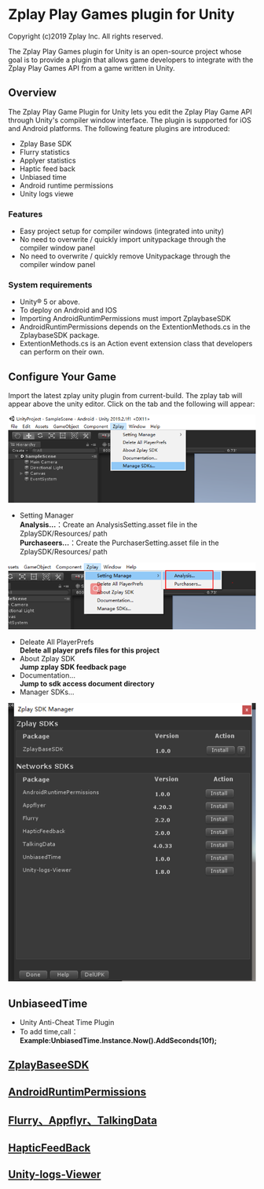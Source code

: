 # Zplay Play Games plugin for Unity
Copyright (c)2019 Zplay Inc. All rights reserved.

The Zplay Play Games plugin for Unity is an open-source project whose goal is to provide a plugin that allows game developers to integrate with the Zplay Play Games API from a game written in Unity.

## Overview
The Zplay Play Game Plugin for Unity lets you edit the Zplay Play Game API through Unity's compiler window interface. The plugin is supported for iOS and Android platforms. The following feature plugins are introduced:
 
 * Zplay Base SDK        
 * Flurry statistics     
 * Applyer statistics     
 * Haptic feed back     
 * Unbiased time     
 * Android runtime permissions     
 * Unity logs viewe      
 
 ### Features 
 * Easy project setup for compiler windows (integrated into unity)     
 * No need to overwrite / quickly import unitypackage through the compiler window panel    
 * No need to overwrite / quickly remove Unitypackage through the compiler window panel    

### System requirements
* Unity® 5 or above.   
* To deploy on Android and IOS    
* Importing AndroidRuntimPermissions must import ZplaybaseSDK    
* AndroidRuntimPermissions depends on the ExtentionMethods.cs in the ZplaybaseSDK package.    
* ExtentionMethods.cs is an Action event extension class that developers can perform on their own.   
	
## Configure Your Game
Import the latest zplay unity plugin from current-build. The zplay tab will appear above the unity editor. Click on the tab and the following will appear:  

![click Get Resources](source/docgen/Zplay.png "Show the resources data")

* Setting Manager  
__Analysis…__：Create an AnalysisSetting.asset file in the ZplaySDK/Resources/ path  
__Purchaseers…__：Create the PurchaserSetting.asset file in the ZplaySDK/Resources/ path  

![click Get Resources](source/docgen/SettingManager.png "Show the resources data")

* Deleate All PlayerPrefs  
__Delete all player prefs files for this project__
* About Zplay SDK  
__Jump zplay SDK feedback page__  
* Documentation…   
__Jump to sdk access document directory__  
* Manager SDKs…     

![click Get Resources](source/docgen/ZplaySDKManagr.png "Show the resources data")

## UnbiaseedTime  
* Unity Anti-Cheat Time Plugin
* To add time,call：
__Example:UnbiasedTime.Instance.Now().AddSeconds(10f);__

## [ZplayBaseeSDK](ZplayBaseeSDK.md)

## [AndroidRuntimPermissions](AndroidRuntimPermissions.md)

## [Flurry、Appflyr、TalkingData](Statistics.md)

## [HapticFeedBack](HapticFeedBack.md)

## [Unity-logs-Viewer](Unity-logs-Viewer.md)







